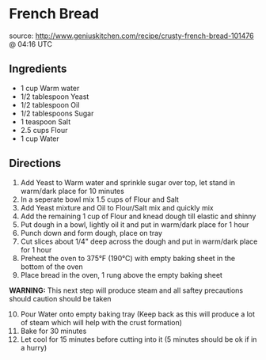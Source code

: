 # French Bread
source: http://www.geniuskitchen.com/recipe/crusty-french-bread-101476 @ 04:16 UTC

## Ingredients
 * 1 cup Warm water
 * 1/2 tablespoon Yeast
 * 1/2 tablespoon Oil
 * 1/2 tablespoons Sugar
 * 1 teaspoon Salt
 * 2.5 cups Flour
 * 1 cup Water

## Directions
1) Add Yeast to Warm water and sprinkle sugar over top, let stand in warm/dark place for 10 minutes
2) In a seperate bowl mix 1.5 cups of Flour and Salt
3) Add Yeast mixture and Oil to Flour/Salt mix and quickly mix
4) Add the remaining 1 cup of Flour and knead dough till elastic and shinny
5) Put dough in a bowl, lightly oil it and put in warm/dark place for 1 hour
6) Punch down and form dough, place on tray
7) Cut slices about 1/4" deep across the dough and put in warm/dark place for 1 hour
8) Preheat the oven to 375°F (190°C) with empty baking sheet in the bottom of the oven
9) Place bread in the oven, 1 rung above the empty baking sheet

**WARNING:** This next step will produce steam and all saftey precautions should caution should be taken

10) Pour Water onto empty baking tray (Keep back as this will produce a lot of steam which will help with the crust formation)
11) Bake for 30 minutes
12) Let cool for 15 minutes before cutting into it (5 minutes should be ok if in a hurry)
